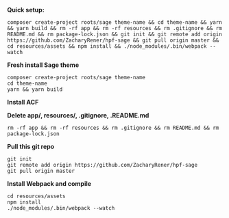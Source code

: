 **Quick setup:**

    composer create-project roots/sage theme-name && cd theme-name && yarn && yarn build && rm -rf app && rm -rf resources && rm .gitignore && rm README.md && rm package-lock.json && git init && git remote add origin https://github.com/ZacharyRener/hpf-sage && git pull origin master && cd resources/assets && npm install && ./node_modules/.bin/webpack --watch

**Fresh install Sage theme**

    composer create-project roots/sage theme-name
    cd theme-name
    yarn && yarn build

**Install ACF**

**Delete app/, resources/, .gitignore, .README.md**

    rm -rf app && rm -rf resources && rm .gitignore && rm README.md && rm package-lock.json

**Pull this git repo**

    git init
    git remote add origin https://github.com/ZacharyRener/hpf-sage
    git pull origin master

**Install Webpack and compile**

    cd resources/assets
    npm install
    ./node_modules/.bin/webpack --watch
